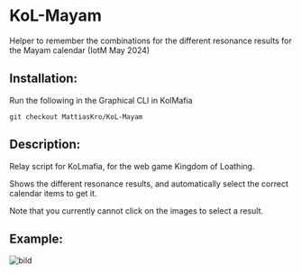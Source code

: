 # KoL-Mayam
Helper to remember the combinations for the different resonance results for the Mayam calendar (IotM May 2024)

## Installation:

Run the following in the Graphical CLI in KolMafia

```git checkout MattiasKro/KoL-Mayam```

## Description:

Relay script for KoLmafia, for the web game Kingdom of Loathing. 

Shows the different resonance results, and automatically select the correct calendar items to get it.

Note that you currently cannot click on the images to select a result.

## Example:
![bild](https://github.com/MattiasKro/KoL-Mayam/assets/39094075/2e3e5e52-a717-432c-930a-005d9d576364)
